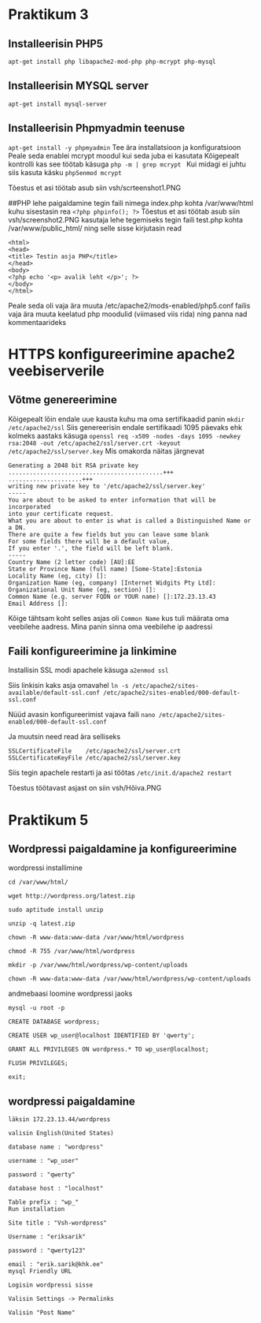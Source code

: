 # Praktikum 3
## Installeerisin PHP5
```apt-get install php libapache2-mod-php php-mcrypt php-mysql```
## Installeerisin MYSQL server
```apt-get install mysql-server```
## Installeerisin Phpmyadmin teenuse
```apt-get install -y phpmyadmin```
Tee ära installatsioon ja konfiguratsioon
Peale seda enablei mcrypt moodul kui seda juba ei kasutata
Kõigepealt kontrolli kas see töötab käsuga
 ```php -m | grep mcrypt ```
 Kui midagi ei juhtu siis kasuta käsku ```php5enmod mcrypt```
  
  Tõestus et asi töötab asub siin
  vsh/scrteenshot1.PNG
  
 ##PHP lehe paigaldamine
 tegin faili nimega index.php kohta /var/www/html kuhu sisestasin rea
 ```<?php phpinfo(); ?>```
 Tõestus et asi töötab asub siin
 vsh/screenshot2.PNG
 kasutaja lehe tegemiseks tegin faili test.php kohta /var/www/public_html/ ning selle sisse kirjutasin read
```
<html>
<head>
<title> Testin asja PHP</title>
</head>
<body>
<?php echo '<p> avalik leht </p>'; ?>
</body>
</html>
```
Peale seda oli vaja ära muuta /etc/apache2/mods-enabled/php5.conf failis vaja ära muuta keelatud php moodulid (viimased viis rida) ning panna nad kommentaarideks
# HTTPS konfigureerimine apache2 veebiserverile

## Võtme genereerimine
Kõigepealt lõin endale uue kausta kuhu ma oma sertifikaadid panin ```mkdir /etc/apache2/ssl```
Siis genereerisin endale sertifikaadi 1095 päevaks ehk kolmeks aastaks käsuga ```openssl req -x509 -nodes -days 1095 -newkey rsa:2048 -out /etc/apache2/ssl/server.crt -keyout /etc/apache2/ssl/server.key```
Mis omakorda näitas järgnevat
```
Generating a 2048 bit RSA private key
............................................+++
.....................+++
writing new private key to '/etc/apache2/ssl/server.key'
-----
You are about to be asked to enter information that will be incorporated
into your certificate request.
What you are about to enter is what is called a Distinguished Name or a DN.
There are quite a few fields but you can leave some blank
For some fields there will be a default value,
If you enter '.', the field will be left blank.
-----
Country Name (2 letter code) [AU]:EE
State or Province Name (full name) [Some-State]:Estonia
Locality Name (eg, city) []:
Organization Name (eg, company) [Internet Widgits Pty Ltd]:
Organizational Unit Name (eg, section) []:
Common Name (e.g. server FQDN or YOUR name) []:172.23.13.43
Email Address []:
```
Kõige tähtsam koht selles asjas oli ```Common Name``` kus tuli määrata oma veebilehe aadress. Mina panin sinna oma veebilehe ip aadressi
## Faili konfigureerimine ja linkimine
Installisin SSL modi apachele käsuga ```a2enmod ssl```

Siis linkisin kaks asja omavahel
```ln -s /etc/apache2/sites-available/default-ssl.conf /etc/apache2/sites-enabled/000-default-ssl.conf```

Nüüd avasin konfigureerimist vajava faili ```nano /etc/apache2/sites-enabled/000-default-ssl.conf```

Ja muutsin need read ära selliseks
```
SSLCertificateFile    /etc/apache2/ssl/server.crt
SSLCertificateKeyFile /etc/apache2/ssl/server.key
```

Siis tegin apachele restarti ja asi töötas 
```/etc/init.d/apache2 restart```

Tõestus töötavast asjast on siin
        vsh/Hõiva.PNG
      
# Praktikum 5
## Wordpressi paigaldamine ja konfigureerimine

wordpressi installimine

    cd /var/www/html/

    wget http://wordpress.org/latest.zip

    sudo aptitude install unzip

    unzip -q latest.zip

    chown -R www-data:www-data /var/www/html/wordpress

    chmod -R 755 /var/www/html/wordpress

    mkdir -p /var/www/html/wordpress/wp-content/uploads

    chown -R www-data:www-data /var/www/html/wordpress/wp-content/uploads

andmebaasi loomine wordpressi jaoks

    mysql -u root -p

    CREATE DATABASE wordpress;

    CREATE USER wp_user@localhost IDENTIFIED BY 'qwerty';

    GRANT ALL PRIVILEGES ON wordpress.* TO wp_user@localhost;

    FLUSH PRIVILEGES;

    exit;

## wordpressi paigaldamine
```
läksin 172.23.13.44/wordpress

valisin English(United States)

database name : "wordpress"

username : "wp_user"

password : "qwerty"

database host : "localhost"

Table prefix : "wp_"
Run installation

Site title : "Vsh-wordpress"

Username : "eriksarik"

password : "qwerty123"

email : "erik.sarik@khk.ee"
mysql Friendly URL

Logisin wordpressi sisse

Valisin Settings -> Permalinks

Valisin "Post Name"
```
